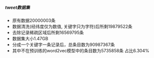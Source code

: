 ##### tweet数据集
* 原有数据20000003条
* 数据清洗(经纬度仅为数值, 关键字只为字符)后所剩19879522条
* 去除记录稀疏区域后所剩16569795条
* 数据集大小1.47GB
* 分成一个关键字一条记录后，总条目数为90987367条
* 其中不在预训练的word2vec模型中的条目数为5735858条 占比6.304%